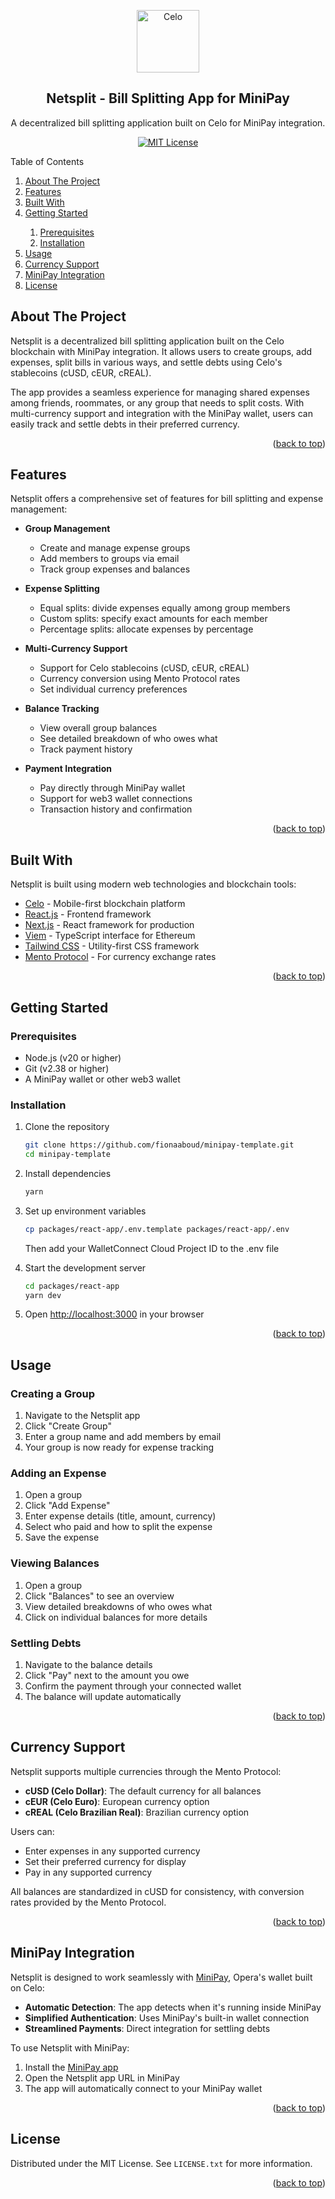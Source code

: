 <!-- TITLE -->
<p align="center">
  <img width="100px" src="https://github.com/celo-org/celo-composer/blob/main/images/readme/celo_isotype.svg" align="center" alt="Celo" />
 <h2 align="center">Netsplit - Bill Splitting App for MiniPay</h2>
 <p align="center">A decentralized bill splitting application built on Celo for MiniPay integration.</p>
</p>
  <p align="center">
    <a href="https://opensource.org/license/mit/">
      <img alt="MIT License" src="https://img.shields.io/badge/License-MIT-yellow.svg" />
    </a>
  </p>
</p>

<!-- TABLE OF CONTENTS -->

<div>
  <summary>Table of Contents</summary>
  <ol>
    <li><a href="#about-the-project">About The Project</a></li>
    <li><a href="#features">Features</a></li>
    <li><a href="#built-with">Built With</a></li>
    <li><a href="#getting-started">Getting Started</a></li>
      <ol>
        <li><a href="#prerequisites">Prerequisites</a></li>
        <li><a href="#installation">Installation</a></li>
      </ol>
    <li><a href="#usage">Usage</a></li>
    <li><a href="#currency-support">Currency Support</a></li>
    <li><a href="#minipay-integration">MiniPay Integration</a></li>
    <li><a href="#license">License</a></li>
  </ol>
</div>

<!-- ABOUT THE PROJECT -->

## About The Project

Netsplit is a decentralized bill splitting application built on the Celo blockchain with MiniPay integration. It allows users to create groups, add expenses, split bills in various ways, and settle debts using Celo's stablecoins (cUSD, cEUR, cREAL).

The app provides a seamless experience for managing shared expenses among friends, roommates, or any group that needs to split costs. With multi-currency support and integration with the MiniPay wallet, users can easily track and settle debts in their preferred currency.

<p align="right">(<a href="#top">back to top</a>)</p>

## Features

Netsplit offers a comprehensive set of features for bill splitting and expense management:

- **Group Management**

  - Create and manage expense groups
  - Add members to groups via email
  - Track group expenses and balances

- **Expense Splitting**

  - Equal splits: divide expenses equally among group members
  - Custom splits: specify exact amounts for each member
  - Percentage splits: allocate expenses by percentage

- **Multi-Currency Support**

  - Support for Celo stablecoins (cUSD, cEUR, cREAL)
  - Currency conversion using Mento Protocol rates
  - Set individual currency preferences

- **Balance Tracking**

  - View overall group balances
  - See detailed breakdown of who owes what
  - Track payment history

- **Payment Integration**
  - Pay directly through MiniPay wallet
  - Support for web3 wallet connections
  - Transaction history and confirmation

<p align="right">(<a href="#top">back to top</a>)</p>

## Built With

Netsplit is built using modern web technologies and blockchain tools:

- [Celo](https://celo.org/) - Mobile-first blockchain platform
- [React.js](https://reactjs.org/) - Frontend framework
- [Next.js](https://nextjs.org/) - React framework for production
- [Viem](https://viem.sh/) - TypeScript interface for Ethereum
- [Tailwind CSS](https://tailwindcss.com/) - Utility-first CSS framework
- [Mento Protocol](https://github.com/mento-protocol/mento-deployment) - For currency exchange rates

<p align="right">(<a href="#top">back to top</a>)</p>

## Getting Started

### Prerequisites

- Node.js (v20 or higher)
- Git (v2.38 or higher)
- A MiniPay wallet or other web3 wallet

### Installation

1. Clone the repository

   ```sh
   git clone https://github.com/fionaaboud/minipay-template.git
   cd minipay-template
   ```

2. Install dependencies

   ```sh
   yarn
   ```

3. Set up environment variables

   ```sh
   cp packages/react-app/.env.template packages/react-app/.env
   ```

   Then add your WalletConnect Cloud Project ID to the .env file

4. Start the development server

   ```sh
   cd packages/react-app
   yarn dev
   ```

5. Open [http://localhost:3000](http://localhost:3000) in your browser

<p align="right">(<a href="#top">back to top</a>)</p>

## Usage

### Creating a Group

1. Navigate to the Netsplit app
2. Click "Create Group"
3. Enter a group name and add members by email
4. Your group is now ready for expense tracking

### Adding an Expense

1. Open a group
2. Click "Add Expense"
3. Enter expense details (title, amount, currency)
4. Select who paid and how to split the expense
5. Save the expense

### Viewing Balances

1. Open a group
2. Click "Balances" to see an overview
3. View detailed breakdowns of who owes what
4. Click on individual balances for more details

### Settling Debts

1. Navigate to the balance details
2. Click "Pay" next to the amount you owe
3. Confirm the payment through your connected wallet
4. The balance will update automatically

<p align="right">(<a href="#top">back to top</a>)</p>

## Currency Support

Netsplit supports multiple currencies through the Mento Protocol:

- **cUSD (Celo Dollar)**: The default currency for all balances
- **cEUR (Celo Euro)**: European currency option
- **cREAL (Celo Brazilian Real)**: Brazilian currency option

Users can:

- Enter expenses in any supported currency
- Set their preferred currency for display
- Pay in any supported currency

All balances are standardized in cUSD for consistency, with conversion rates provided by the Mento Protocol.

<p align="right">(<a href="#top">back to top</a>)</p>

## MiniPay Integration

Netsplit is designed to work seamlessly with [MiniPay](https://www.opera.com/products/minipay), Opera's wallet built on Celo:

- **Automatic Detection**: The app detects when it's running inside MiniPay
- **Simplified Authentication**: Uses MiniPay's built-in wallet connection
- **Streamlined Payments**: Direct integration for settling debts

To use Netsplit with MiniPay:

1. Install the [MiniPay app](https://play.google.com/store/apps/details?id=com.opera.minipay)
2. Open the Netsplit app URL in MiniPay
3. The app will automatically connect to your MiniPay wallet

<p align="right">(<a href="#top">back to top</a>)</p>

## License

Distributed under the MIT License. See `LICENSE.txt` for more information.

<p align="right">(<a href="#top">back to top</a>)</p>

